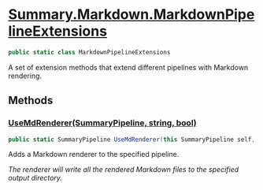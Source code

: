 # [Summary.Markdown.MarkdownPipelineExtensions](../src/Plugins/Markdown/MarkdownPipelineExtensions.cs#L10)
```cs
public static class MarkdownPipelineExtensions
```

A set of extension methods that extend different pipelines with Markdown rendering.

## Methods
### [UseMdRenderer(SummaryPipeline, string, bool)](../src/Plugins/Markdown/MarkdownPipelineExtensions.cs#L18)
```cs
public static SummaryPipeline UseMdRenderer(this SummaryPipeline self, string output, bool cleanup = true)
```

Adds a Markdown renderer to the specified pipeline.

_The renderer will write all the rendered Markdown files to the specified output directory._

